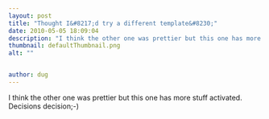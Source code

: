 ```yaml
---
layout: post
title: "Thought I&#8217;d try a different template&#8230;"
date: 2010-05-05 18:09:04
description: "I think the other one was prettier but this one has more stuff activated. Decisions decision;-)&#8230;"
thumbnail: defaultThumbnail.png
alt: ""


author: dug
---
```


<p>I think the other one was prettier but this one has more stuff activated. Decisions decision;-)</p>
